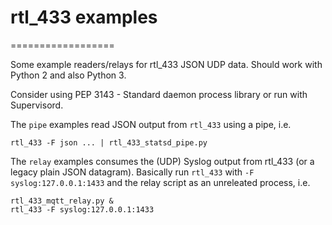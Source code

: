 # rtl_433 examples
==================

Some example readers/relays for rtl_433 JSON UDP data. Should work with Python 2 and also Python 3.

Consider using PEP 3143 - Standard daemon process library or run with Supervisord.

The `pipe` examples read JSON output from `rtl_433` using a pipe, i.e.

```
rtl_433 -F json ... | rtl_433_statsd_pipe.py
````

The `relay` examples consumes the (UDP) Syslog output from rtl_433 (or a legacy plain JSON datagram).
Basically run `rtl_433` with `-F syslog:127.0.0.1:1433` and the relay script as an unreleated process, i.e.

```
rtl_433_mqtt_relay.py &
rtl_433 -F syslog:127.0.0.1:1433
````
